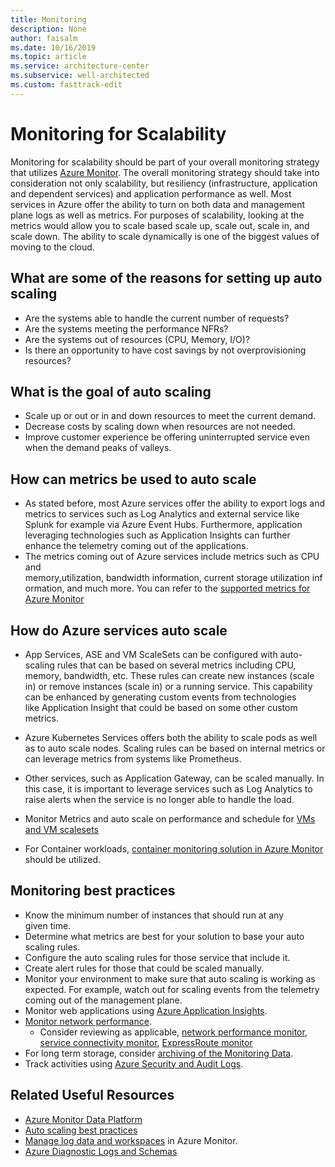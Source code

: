 ```yaml
---
title: Monitoring
description: None
author: faisalm
ms.date: 10/16/2019
ms.topic: article
ms.service: architecture-center
ms.subservice: well-architected
ms.custom: fasttrack-edit
---
```


# Monitoring for Scalability

Monitoring for scalability should be part of your overall monitoring strategy that utilizes [Azure Monitor](https://docs.microsoft.com/azure/azure-monitor/). The overall monitoring strategy should take into consideration not only scalability, but resiliency (infrastructure, application and dependent services) and application performance as well. Most services in Azure offer the ability to turn on both data and management plane logs as well as metrics. For purposes of scalability, looking at the metrics would allow you to scale based scale up, scale out, scale in, and scale down. The ability to scale dynamically is one of the biggest values of moving to the cloud.  

## What are some of the reasons for setting up auto scaling

- Are the systems able to handle the current number of requests?
- Are the systems meeting the performance NFRs?
- Are the systems out of resources (CPU, Memory, I/O)?
- Is there an opportunity to have cost savings by not overprovisioning resources?

## What is the goal of auto scaling

- Scale up or out or in and down resources to meet the current demand.
- Decrease costs by scaling down when resources are not needed.
- Improve customer experience be offering uninterrupted service even when the demand peaks of valleys.

## How can metrics be used to auto scale

- As stated before, most Azure services offer the ability to export logs and metrics to services such as Log Analytics and external service like Splunk for example via Azure Event Hubs. Furthermore, application leveraging technologies such as Application Insights can further enhance the telemetry coming out of the applications.  
- The metrics coming out of Azure services include metrics such as CPU and memory,utilization, bandwidth information, current storage utilization information, and much more. You can refer to the [supported metrics for Azure Monitor](https://docs.microsoft.com/azure/azure-monitor/platform/metrics-supported)

## How do Azure services auto scale

- App Services, ASE and VM ScaleSets can be configured with auto-scaling rules that can be based on several metrics including CPU, memory, bandwidth, etc. These rules can create new instances (scale in) or remove instances (scale in) or a running service. This capability can be enhanced by generating custom events from technologies like Application Insight that could be based on some other custom metrics.
- Azure Kubernetes Services offers both the ability to scale pods as well as to auto scale nodes. Scaling rules can be based on internal metrics or can leverage metrics from systems like Prometheus.
- Other services, such as Application Gateway, can be scaled manually. In this case, it is important to leverage services such as Log Analytics to raise alerts when the service is no longer able to handle the load.

- Monitor Metrics and auto scale on performance and schedule for [VMs and VM scalesets](https://docs.microsoft.com/azure/azure-monitor/insights/vminsights-overview)

- For Container workloads, [container monitoring solution in Azure Monitor](https://docs.microsoft.com/azure/azure-monitor/insights/containers) should be utilized.

## Monitoring best practices

- Know the minimum number of instances that should run at any given time.
- Determine what metrics are best for your solution to base your auto scaling rules.
- Configure the auto scaling rules for those service that include it.
- Create alert rules for those that could be scaled manually.
- Monitor your environment to make sure that auto scaling is working as expected. For example, watch out for scaling events from the telemetry coming out of the management plane.
- Monitor web applications using [Azure Application Insights](https://docs.microsoft.com/azure/azure-monitor/learn/quick-monitor-portal).
- [Monitor network performance](https://docs.microsoft.com/azure/azure-monitor/insights/network-performance-monitor).
  - Consider reviewing as applicable, [network performance monitor](https://docs.microsoft.com/azure/azure-monitor/insights/network-performance-monitor-performance-monitor), [service connectivity monitor](https://docs.microsoft.com/azure/azure-monitor/insights/network-performance-monitor-service-connectivity), [ExpressRoute monitor](https://docs.microsoft.com/azure/azure-monitor/insights/network-performance-monitor-expressroute)
- For long term storage, consider [archiving of the Monitoring Data](https://docs.microsoft.com/azure/azure-monitor/learn/tutorial-archive-data).
- Track activities using [Azure Security and Audit Logs](https://docs.microsoft.com/azure/security/fundamentals/log-audit).

## Related Useful Resources

- [Azure Monitor Data Platform](https://docs.microsoft.com/azure/azure-monitor/platform/data-platform)
- [Auto scaling best practices](https://docs.microsoft.com/azure/azure-monitor/platform/autoscale-best-practices)
- [Manage log data and workspaces](https://docs.microsoft.com/azure/azure-monitor/platform/manage-access)
in Azure Monitor.
- [Azure Diagnostic Logs and Schemas](https://docs.microsoft.com/azure/azure-monitor/platform/diagnostic-logs-schema)
